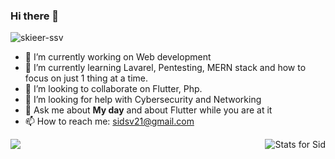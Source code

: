 ### Hi there 👋
<p align="left"> <img src="https://komarev.com/ghpvc/?username=skieer-ssv&label=Profile%20views&color=0989aa&style=flat-square" alt="skieer-ssv" /> </p>

<!--
**skieer-ssv/skieer-ssv** is a ✨ _special_ ✨ repository because its `README.md` (this file) appears on your GitHub profile.

Here are some ideas to get you started:
-->
- 🔭 I’m currently working on Web development
- 🌱 I’m currently learning Lavarel, Pentesting, MERN stack and how to focus on just 1 thing at a time.
- 👯 I’m looking to collaborate on Flutter, Php.
- 🤔 I’m looking for help with Cybersecurity and Networking
- 💬 Ask me about **My day** and about Flutter while you are at it
- 📫 How to reach me: sidsv21@gmail.com
<!-- 
- 😄 Pronouns: ...
- ⚡ Fun fact: ...
 -->
<img align="left" src="https://github-readme-stats.vercel.app/api?username=skieer-ssv&title_color=fff&text_color=9f9f9f&bg_color=151515" />
<img align="right" src="https://github-readme-stats.vercel.app/api/top-langs/?username=skieer-ssv&theme=dark" alt="Stats for Sid"/>
